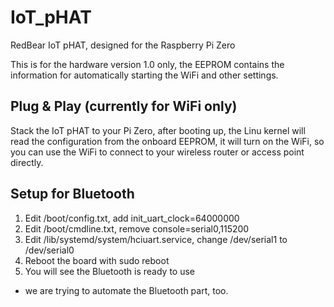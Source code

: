 # IoT_pHAT

RedBear IoT pHAT, designed for the Raspberry Pi Zero

This is for the hardware version 1.0 only, the EEPROM contains the information for automatically starting the WiFi and other settings.

## Plug & Play (currently for WiFi only)

Stack the IoT pHAT to your Pi Zero, after booting up, the Linu kernel will read the configuration from the onboard EEPROM, it will turn on the WiFi, so you can use the WiFi to connect to your wireless router or access point directly.


## Setup for Bluetooth

1. Edit /boot/config.txt, add init_uart_clock=64000000
2. Edit /boot/cmdline.txt, remove console=serial0,115200
3. Edit /lib/systemd/system/hciuart.service, change /dev/serial1 to /dev/serial0
4. Reboot the board with sudo reboot
5. You will see the Bluetooth is ready to use

* we are trying to automate the Bluetooth part, too.
